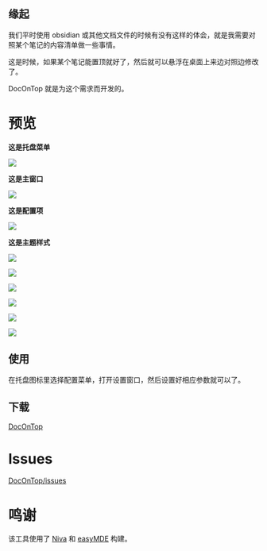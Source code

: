 ## 缘起

我们平时使用 obsidian 或其他文档文件的时候有没有这样的体会，就是我需要对照某个笔记的内容清单做一些事情。

这是时候，如果某个笔记能置顶就好了，然后就可以悬浮在桌面上来边对照边修改了。

DocOnTop 就是为这个需求而开发的。

# 预览


**这是托盘菜单**

![](https://cdn.jsdelivr.net/gh/wish5115/Niva-DocOnTop@main/screenshots/app-20240402200049126.png)

**这是主窗口**

![](https://cdn.jsdelivr.net/gh/wish5115/Niva-DocOnTop@main/screenshots/app-20240402195913205.png)

**这是配置项**

![](https://cdn.jsdelivr.net/gh/wish5115/Niva-DocOnTop@main/screenshots/app-20240405153218437.png)

**这是主题样式**

![](https://cdn.jsdelivr.net/gh/wish5115/Niva-DocOnTop@main/screenshots/theme-list.png)

<div>

![](https://cdn.jsdelivr.net/gh/wish5115/Niva-DocOnTop@main/screenshots/theme-default.png)

![](https://cdn.jsdelivr.net/gh/wish5115/Niva-DocOnTop@main/screenshots/theme-monokai.png)

![](https://cdn.jsdelivr.net/gh/wish5115/Niva-DocOnTop@main/screenshots/no-toolbar.png)

![](https://cdn.jsdelivr.net/gh/wish5115/Niva-DocOnTop@main/screenshots/theme-solarized-light.png)

![](https://cdn.jsdelivr.net/gh/wish5115/Niva-DocOnTop@main/screenshots/theme-solarized-dark.png)

</div>


## 使用

在托盘图标里选择配置菜单，打开设置窗口，然后设置好相应参数就可以了。

## 下载

[DocOnTop](https://github.com/wish5115/Niva-DocOnTop/releases/tag)

# Issues

[DocOnTop/issues](https://github.com/wish5115/Niva-DocOnTop/issues)

# 鸣谢

该工具使用了 [Niva](https://bramblex.github.io/niva/) 和 [easyMDE](https://github.com/Ionaru/easy-markdown-editor) 构建。